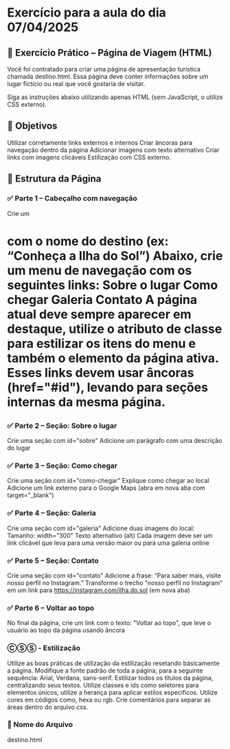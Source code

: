 # Exercício para a aula do dia 07/04/2025

## 🧠 Exercício Prático – Página de Viagem (HTML)
Você foi contratado para criar uma página de apresentação turística chamada destino.html. Essa página deve conter informações sobre um lugar fictício ou real que você gostaria de visitar.

Siga as instruções abaixo utilizando apenas HTML (sem JavaScript, o utilize CSS externo).

## 🎯 Objetivos
Utilizar corretamente links externos e internos
Criar âncoras para navegação dentro da página
Adicionar imagens com texto alternativo
Criar links com imagens clicáveis
Estilização com CSS externo.

## 📌 Estrutura da Página
### ✅ Parte 1 – Cabeçalho com navegação
Crie um <h1> com o nome do destino (ex: “Conheça a Ilha do Sol”)
Abaixo, crie um menu de navegação com os seguintes links:
Sobre o lugar
Como chegar
Galeria
Contato
A página atual deve sempre aparecer em destaque, utilize o atributo de classe para estilizar os itens do menu e também o elemento da página ativa.
Esses links devem usar âncoras (href="#id"), levando para seções internas da mesma página.

### ✅ Parte 2 – Seção: Sobre o lugar
Crie uma seção com id="sobre"
Adicione um parágrafo com uma descrição do lugar

### ✅ Parte 3 – Seção: Como chegar
Crie uma seção com id="como-chegar"
Explique como chegar ao local
Adicione um link externo para o Google Maps (abra em nova aba com target="_blank")

### ✅ Parte 4 – Seção: Galeria
Crie uma seção com id="galeria"
Adicione duas imagens do local:
Tamanho: width="300"
Texto alternativo (alt)
Cada imagem deve ser um link clicável que leva para uma versão maior ou para uma galeria online

### ✅ Parte 5 – Seção: Contato
Crie uma seção com id="contato"
Adicione a frase:
“Para saber mais, visite nosso perfil no Instagram.”
Transforme o trecho "nosso perfil no Instagram" em um link para https://instagram.com/ilha.do.sol (em nova aba)

### ✅ Parte 6 – Voltar ao topo
No final da página, crie um link com o texto:
"Voltar ao topo", que leve o usuário ao topo da página usando âncora

### ⒸⓈⓈ - Estilização
Utilize as boas práticas de utilização da estilização resetando básicamente a página.
Modifique a fonte padrão de toda a página, para a seguinte sequência: Arial, Verdana, sans-serif.
Estilizar todos os títulos da página, centralizando seus textos.
Utilize classes e ids como seletores para elementos únicos, utilize a herança para aplicar estilos especificos.
Utilize cores em códigos como, hexa ou rgb.
Crie comentários para separar as áreas dentro do arquivo css.

### 💾 Nome do Arquivo
destino.html